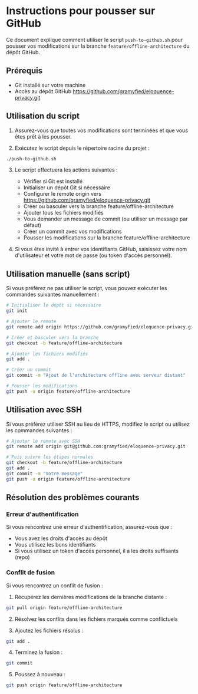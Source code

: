 # Instructions pour pousser sur GitHub

Ce document explique comment utiliser le script `push-to-github.sh` pour pousser vos modifications sur la branche `feature/offline-architecture` du dépôt GitHub.

## Prérequis

- Git installé sur votre machine
- Accès au dépôt GitHub https://github.com/gramyfied/eloquence-privacy.git

## Utilisation du script

1. Assurez-vous que toutes vos modifications sont terminées et que vous êtes prêt à les pousser.

2. Exécutez le script depuis le répertoire racine du projet :

```bash
./push-to-github.sh
```

3. Le script effectuera les actions suivantes :
   - Vérifier si Git est installé
   - Initialiser un dépôt Git si nécessaire
   - Configurer le remote origin vers https://github.com/gramyfied/eloquence-privacy.git
   - Créer ou basculer vers la branche feature/offline-architecture
   - Ajouter tous les fichiers modifiés
   - Vous demander un message de commit (ou utiliser un message par défaut)
   - Créer un commit avec vos modifications
   - Pousser les modifications sur la branche feature/offline-architecture

4. Si vous êtes invité à entrer vos identifiants GitHub, saisissez votre nom d'utilisateur et votre mot de passe (ou token d'accès personnel).

## Utilisation manuelle (sans script)

Si vous préférez ne pas utiliser le script, vous pouvez exécuter les commandes suivantes manuellement :

```bash
# Initialiser le dépôt si nécessaire
git init

# Ajouter le remote
git remote add origin https://github.com/gramyfied/eloquence-privacy.git

# Créer et basculer vers la branche
git checkout -b feature/offline-architecture

# Ajouter les fichiers modifiés
git add .

# Créer un commit
git commit -m "Ajout de l'architecture offline avec serveur distant"

# Pousser les modifications
git push -u origin feature/offline-architecture
```

## Utilisation avec SSH

Si vous préférez utiliser SSH au lieu de HTTPS, modifiez le script ou utilisez les commandes suivantes :

```bash
# Ajouter le remote avec SSH
git remote add origin git@github.com:gramyfied/eloquence-privacy.git

# Puis suivre les étapes normales
git checkout -b feature/offline-architecture
git add .
git commit -m "Votre message"
git push -u origin feature/offline-architecture
```

## Résolution des problèmes courants

### Erreur d'authentification

Si vous rencontrez une erreur d'authentification, assurez-vous que :
- Vous avez les droits d'accès au dépôt
- Vous utilisez les bons identifiants
- Si vous utilisez un token d'accès personnel, il a les droits suffisants (repo)

### Conflit de fusion

Si vous rencontrez un conflit de fusion :

1. Récupérez les dernières modifications de la branche distante :
```bash
git pull origin feature/offline-architecture
```

2. Résolvez les conflits dans les fichiers marqués comme conflictuels

3. Ajoutez les fichiers résolus :
```bash
git add .
```

4. Terminez la fusion :
```bash
git commit
```

5. Poussez à nouveau :
```bash
git push origin feature/offline-architecture
